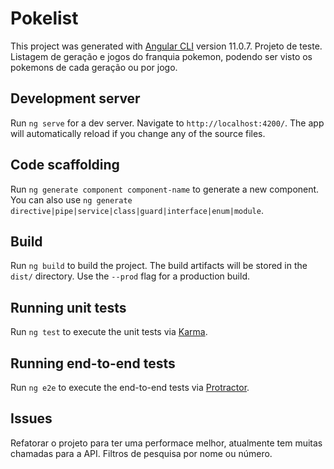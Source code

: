 # Pokelist

This project was generated with [Angular CLI](https://github.com/angular/angular-cli) version 11.0.7.
Projeto de teste.
Listagem de geração e jogos do franquia pokemon, podendo ser visto os pokemons de cada geração ou por jogo.

## Development server

Run `ng serve` for a dev server. Navigate to `http://localhost:4200/`. The app will automatically reload if you change any of the source files.

## Code scaffolding

Run `ng generate component component-name` to generate a new component. You can also use `ng generate directive|pipe|service|class|guard|interface|enum|module`.

## Build

Run `ng build` to build the project. The build artifacts will be stored in the `dist/` directory. Use the `--prod` flag for a production build.

## Running unit tests

Run `ng test` to execute the unit tests via [Karma](https://karma-runner.github.io).

## Running end-to-end tests

Run `ng e2e` to execute the end-to-end tests via [Protractor](http://www.protractortest.org/).

## Issues

Refatorar o projeto para ter uma performace melhor, atualmente tem muitas chamadas para a API.
Filtros de pesquisa por nome ou número.
